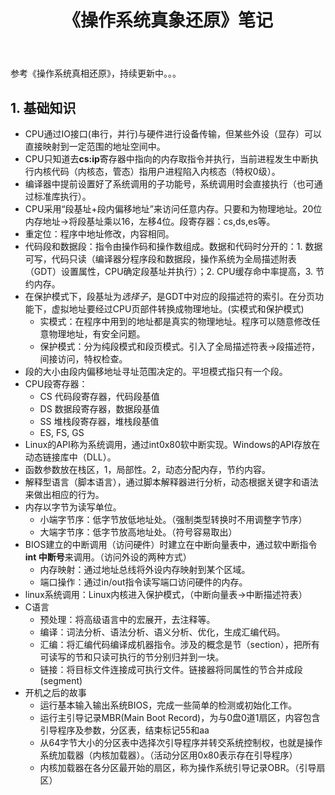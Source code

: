 ﻿---
title: 《操作系统真象还原》笔记
tags: 笔记
---

参考《操作系统真相还原》，持续更新中。。。

<!--more -->

## 1. 基础知识
* CPU通过IO接口(串行，并行)与硬件进行设备传输，但某些外设（显存）可以直接映射到一定范围的地址空间中。
* CPU只知道去**cs:ip**寄存器中指向的内存取指令并执行，当前进程发生中断执行内核代码（内核态，管态）指用户进程陷入内核态（特权0级）。
* 编译器中提前设置好了系统调用的子功能号，系统调用时会直接执行（也可通过标准库执行）。
* CPU采用“段基址+段内偏移地址”来访问任意内存。只要和为物理地址。20位内存地址->将段基址乘以16，左移4位。段寄存器：cs,ds,es等。
* 重定位：程序中地址修改，内容相同。
* 代码段和数据段：指令由操作码和操作数组成。数据和代码时分开的：1. 数据可写，代码只读（编译器分程序段和数据段，操作系统为全局描述附表（GDT）设置属性，CPU确定段基址并执行）；2. CPU缓存命中率提高，3. 节约内存。
* 在保护模式下，段基址为*选择子*，是GDT中对应的段描述符的索引。在分页功能下，虚拟地址要经过CPU页部件转换成物理地址。(实模式和保护模式)
    * 实模式：在程序中用到的地址都是真实的物理地址。程序可以随意修改任意物理地址，有安全问题。
    * 保护模式：分为纯段模式和段页模式。引入了全局描述符表->段描述符，间接访问，特权检查。
* 段的大小由段内偏移地址寻址范围决定的。平坦模式指只有一个段。
* CPU段寄存器：
    * CS 代码段寄存器，代码段基值
    * DS 数据段寄存器，数据段基值
    * SS 堆栈段寄存器，堆栈段基值
    * ES, FS, GS
* Linux的API称为系统调用，通过int0x80软中断实现。Windows的API存放在动态链接库中（DLL）。
* 函数参数放在栈区，1，局部性。2，动态分配内存，节约内容。
* 解释型语言（脚本语言），通过脚本解释器进行分析，动态根据关键字和语法来做出相应的行为。
* 内存以字节为读写单位。
    * 小端字节序：低字节放低地址处。（强制类型转换时不用调整字节序）
    * 大端字节序：低字节放高地址处。（符号容易取出）
* BIOS建立的中断调用（访问硬件）时建立在中断向量表中，通过软中断指令**int 中断号**来调用。（访问外设的两种方式）
    * 内存映射：通过地址总线将外设内存映射到某个区域。
    * 端口操作：通过in/out指令读写端口访问硬件的内存。
* linux系统调用：Linux内核进入保护模式，（中断向量表->中断描述符表）
* C语言
    * 预处理：将高级语言中的宏展开，去注释等。
    * 编译：词法分析、语法分析、语义分析、优化，生成汇编代码。
    * 汇编：将汇编代码编译成机器指令。涉及的概念是节（section），把所有可读写的节和只读可执行的节分别归并到一块。
    * 链接：将目标文件连接成可执行文件。链接器将同属性的节合并成段(segment)
* 开机之后的故事
    * 运行基本输入输出系统BIOS，完成一些简单的检测或初始化工作。
    * 运行主引导记录MBR(Main Boot Record)，为与0盘0道1扇区，内容包含引导程序及参数，分区表，结束标记55和aa
    * 从64字节大小的分区表中选择次引导程序并转交系统控制权，也就是操作系统加载器（内核加载器）。（活动分区用0x80表示存在引导程序）
    * 内核加载器在各分区最开始的扇区，称为操作系统引导记录OBR。（引导扇区）